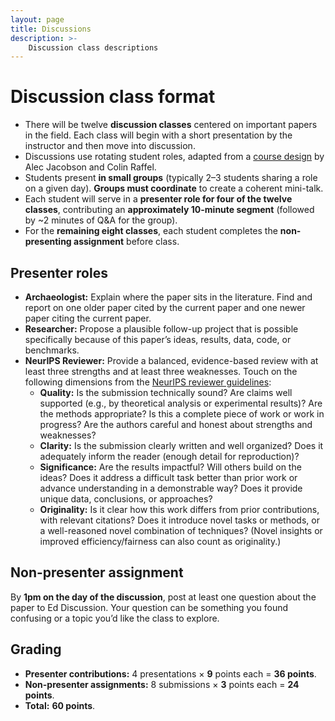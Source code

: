 ```yaml
---
layout: page
title: Discussions
description: >-
    Discussion class descriptions
---
```


# Discussion class format

- There will be twelve **discussion classes** centered on important papers in the field. Each class will begin with a short presentation by the instructor and then move into discussion.
- Discussions use rotating student roles, adapted from a [course design](https://colinraffel.com/blog/role-playing-seminar.html) by Alec Jacobson and Colin Raffel.
- Students present **in small groups** (typically 2–3 students sharing a role on a given day). **Groups must coordinate** to create a coherent mini-talk.
- Each student will serve in a **presenter role for four of the twelve classes**, contributing an **approximately 10-minute segment** (followed by ~2 minutes of Q&A for the group).
- For the **remaining eight classes**, each student completes the **non-presenting assignment** before class.

## Presenter roles
- **Archaeologist:** Explain where the paper sits in the literature. Find and report on one older paper cited by the current paper and one newer paper citing the current paper.
- **Researcher:** Propose a plausible follow-up project that is possible specifically because of this paper’s ideas, results, data, code, or benchmarks.
- **NeurIPS Reviewer:** Provide a balanced, evidence-based review with at least three strengths and at least three weaknesses. Touch on the following dimensions from the [NeurIPS reviewer guidelines](https://nips.cc/Conferences/2025/ReviewerGuidelines):
  - **Quality:** Is the submission technically sound? Are claims well supported (e.g., by theoretical analysis or experimental results)? Are the methods appropriate? Is this a complete piece of work or work in progress? Are the authors careful and honest about strengths and weaknesses?
  - **Clarity:** Is the submission clearly written and well organized? Does it adequately inform the reader (enough detail for reproduction)?
  - **Significance:** Are the results impactful? Will others build on the ideas? Does it address a difficult task better than prior work or advance understanding in a demonstrable way? Does it provide unique data, conclusions, or approaches?
  - **Originality:** Is it clear how this work differs from prior contributions, with relevant citations? Does it introduce novel tasks or methods, or a well-reasoned novel combination of techniques? (Novel insights or improved efficiency/fairness can also count as originality.)

## Non-presenter assignment
By **1pm on the day of the discussion**, post at least one question about the paper to Ed Discussion. Your question can be something you found confusing or a topic you’d like the class to explore.

## Grading
- **Presenter contributions:** 4 presentations × **9** points each = **36 points**.
- **Non-presenter assignments:** 8 submissions × **3** points each = **24 points**.
- **Total:** **60 points**.
